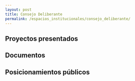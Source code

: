 ```yaml
---
layout: post
title: Consejo Deliberante
permalink: /espacios_institucionales/consejo_deliberante/
---
```


## Proyectos presentados

## Documentos 

## Posicionamientos públicos
